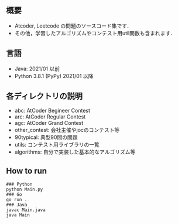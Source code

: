 ## 概要
-  Atcoder, Leetcode の問題のソースコード集です．
-  その他，学習したアルゴリズムやコンテスト用util関数も含まれます．

## 言語
- Java: 2021/01 以前
- Python 3.8.1 (PyPy) 2021/01 以降

## 各ディレクトリの説明
- abc: AtCoder Begineer Contest
- arc: AtCoder Regular Contest
- agc: AtCoder Grand Contest
- other_contest: 会社主催やjocのコンテスト等
- 90typical: 典型90問の問題
- utils: コンテスト用ライブラリの一覧
- algorithms: 自分で実装した基本的なアルゴリズム等

## How to run
```
### Python 
python Main.py
### Go
go run .
### Java
javac Main.java
java Main
``` 
